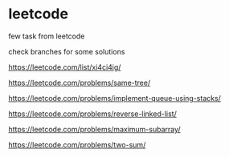 # leetcode
few task from leetcode

check branches for some solutions

https://leetcode.com/list/xi4ci4ig/

https://leetcode.com/problems/same-tree/

https://leetcode.com/problems/implement-queue-using-stacks/

https://leetcode.com/problems/reverse-linked-list/

https://leetcode.com/problems/maximum-subarray/

https://leetcode.com/problems/two-sum/
